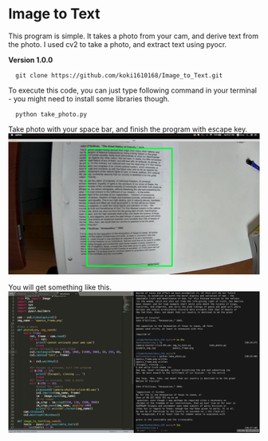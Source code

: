 # Image to Text

This program is simple. It takes a photo from your cam, and derive text from the photo.
I used cv2 to take a photo, and extract text using pyocr.

**Version 1.0.0**

```
  git clone https://github.com/koki1610168/Image_to_Text.git
```

To execute this code, you can just type following command in your terminal - you might need to install some libraries though.

```
  python take_photo.py
```

Take photo with your space bar, and finish the program with escape key.
![alt text](./process.png)

You will get something like this.
![alt text](./result.png)

